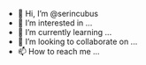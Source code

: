 - 👋 Hi, I’m @serincubus
- 👀 I’m interested in ...
- 🌱 I’m currently learning ...
- 💞️ I’m looking to collaborate on ...
- 📫 How to reach me ...

<!---
serincubus/serincubus is a ✨ special ✨ repository because its `README.md` (this file) appears on your GitHub profile.
You can click the Preview link to take a look at your changes.
--->
